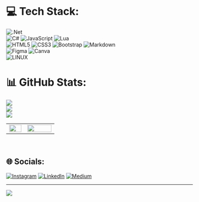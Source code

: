 # 💻 Tech Stack:
![.Net](https://img.shields.io/badge/.NET-5C2D91?style=for-the-badge&logo=.net&logoColor=white)<br/>
![C#](https://img.shields.io/badge/c%23-%23239120.svg?style=for-the-badge&logo=c-sharp&logoColor=white) ![JavaScript](https://img.shields.io/badge/javascript-%23323330.svg?style=for-the-badge&logo=javascript&logoColor=%23F7DF1E) ![Lua](https://img.shields.io/badge/lua-%232C2D72.svg?style=for-the-badge&logo=lua&logoColor=white)<br/> 
![HTML5](https://img.shields.io/badge/html5-%23E34F26.svg?style=for-the-badge&logo=html5&logoColor=white) ![CSS3](https://img.shields.io/badge/css3-%231572B6.svg?style=for-the-badge&logo=css3&logoColor=white) ![Bootstrap](https://img.shields.io/badge/bootstrap-%23563D7C.svg?style=for-the-badge&logo=bootstrap&logoColor=white) ![Markdown](https://img.shields.io/badge/markdown-%23000000.svg?style=for-the-badge&logo=markdown&logoColor=white)<br/>
![Figma](https://img.shields.io/badge/figma-%23F24E1E.svg?style=for-the-badge&logo=figma&logoColor=white) ![Canva](https://img.shields.io/badge/Canva-%2300C4CC.svg?style=for-the-badge&logo=Canva&logoColor=white)<br/>
![LINUX](https://img.shields.io/badge/Linux-FCC624?style=for-the-badge&logo=linux&logoColor=black)
# 📊 GitHub Stats:
![](https://github-readme-stats.vercel.app/api?username=uygardgn&theme=blue-green&hide_border=false&include_all_commits=true&count_private=false)<br/>
![](https://github-readme-streak-stats.herokuapp.com/?user=uygardgn&theme=blue-green&hide_border=false)<br/>
![](https://github-readme-stats.vercel.app/api/top-langs/?username=uygardgn&theme=blue-green&hide_border=false&include_all_commits=true&count_private=false&layout=compact)
<br/>
<table><tr><td valign="top" width="30%">

<img src="https://github-readme-stats.vercel.app/api?username=uygardgn&theme=blue-green&hide_border=false&include_all_commits=true&count_private=false" align="left" style="width: 100%" />

</td><td valign="top" width="50%">

<img src="https://github-readme-streak-stats.herokuapp.com/?user=uygardgn&theme=blue-green&hide_border=false" align="left" style="width: 100%" />

</td></tr></table>  

<br/>  

## 🌐 Socials:
[![Instagram](https://img.shields.io/badge/Instagram-%23E4405F.svg?logo=Instagram&logoColor=white)](https://instagram.com/uygardgn)
[![LinkedIn](https://img.shields.io/badge/LinkedIn-%230077B5.svg?logo=linkedin&logoColor=white)](https://linkedin.com/in/uygardgn)
[![Medium](https://img.shields.io/badge/Medium-12100E?logo=medium&logoColor=white)](https://medium.com/@@uygardgn) 


---
[![](https://visitcount.itsvg.in/api?id=uygardgn&icon=3&color=3)](https://visitcount.itsvg.in)
